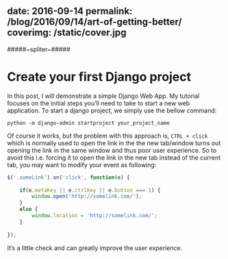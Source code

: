 date: 2016-09-14
permalink: /blog/2016/09/14/art-of-getting-better/
coverimg: /static/cover.jpg
---
#####~spliter~#####

# Create your first Django project  

In this post, I will demonstrate a simple Django Web App. My tutorial focuses on the initial steps you’ll need to take to start a new web application. To start a django project, we simply use the bellow command:

```shell
python -m django-admin startproject your_project_name
```

Of course it works, but the problem with this approach is, `CTRL + click` which is normally used to open the link in the the new tab/window turns out opening the link in the same window and thus poor user experience. So to avoid this i.e. forcing it to open the link in the new tab instead of the current tab, you may want to modify your event as following:

```js
$('.someLink').on('click', function(e) {
 
    if(e.metaKey || e.ctrlKey || e.button === 1) {
        window.open('http://somelink.com/');
    }
    else {
        window.location = 'http://somelink.com/';
    }
 
});
```

It’s a little check and can greatly improve the user experience.
